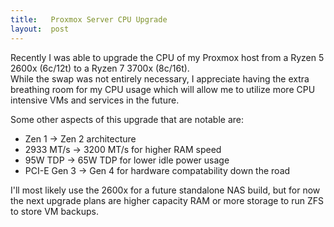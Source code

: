 ```yaml
---
title:   Proxmox Server CPU Upgrade
layout:  post
---
```

Recently I was able to upgrade the CPU of my Proxmox host from a Ryzen 5 2600x (6c/12t) to a Ryzen 7 3700x (8c/16t).  
While the swap was not entirely necessary, I appreciate having the extra breathing room for my CPU usage which will allow me to utilize more CPU intensive VMs and services in the future.  



Some other aspects of this upgrade that are notable are:
- Zen 1 -> Zen 2 architecture
- 2933 MT/s -> 3200 MT/s for higher RAM speed
- 95W TDP -> 65W TDP for lower idle power usage
- PCI-E Gen 3 -> Gen 4 for hardware compatability down the road

I'll most likely use the 2600x for a future standalone NAS build, but for now the next upgrade plans are higher capacity RAM or more storage to run ZFS to store VM backups.
